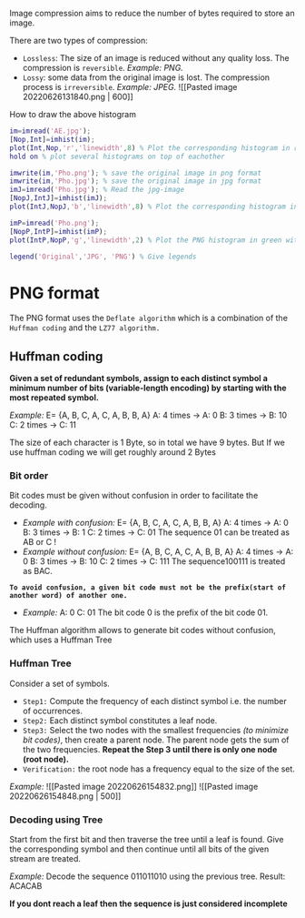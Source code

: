 Image compression aims to reduce the number of bytes required to store an image.

There are two types of compression:
- `Lossless`: The size of an image is reduced without any quality loss. The compression is `reversible`. *Example: PNG.*
- `Lossy`: some data from the original image is lost. The compression process is `irreversible`. *Example: JPEG.*
![[Pasted image 20220626131840.png | 600]]

How to draw the above histogram
```matlab
im=imread('AE.jpg');
[Nop,Int]=imhist(im);
plot(Int,Nop,'r','linewidth',8) % Plot the corresponding histogram in red with a linewidth=8
hold on % plot several histograms on top of eachother

imwrite(im,'Pho.png'); % save the original image in png format
imwrite(im,'Pho.jpg'); % save the original image in jpg format
imJ=imread('Pho.jpg'); % Read the jpg-image
[NopJ,IntJ]=imhist(imJ);
plot(IntJ,NopJ,'b','linewidth',8) % Plot the corresponding histogram in blue with a linewidth=8

imP=imread('Pho.png');
[NopP,IntP]=imhist(imP);
plot(IntP,NopP,'g','linewidth',2) % Plot the PNG histogram in green with linewidth=2

legend('Original','JPG', 'PNG') % Give legends
```

# PNG format
The PNG format uses the `Deflate algorithm` which is a combination of the `Huffman coding` and the `LZ77 algorithm.`

## Huffman coding
**Given a set of redundant symbols, assign to each distinct symbol a minimum number of bits (variable-length encoding) by starting with the most repeated symbol.**

*Example:*
E= {A, B, C, A, C, A, B, B, A}
A: 4 times   -> A: 0
B: 3 times   -> B: 10
C: 2 times   -> C: 11

The size of each character is 1 Byte, so in total we have 9 bytes. But If we use huffman coding we will get roughly around 2 Bytes

### Bit order
Bit codes must be given without confusion in order to facilitate the decoding.

- *Example with confusion:*
E= {A, B, C, A, C, A, B, B, A}
A: 4 times  -> A: 0
B: 3 times  -> B: 1
C: 2 times  -> C: 01
The sequence 01 can be treated as AB or C !
- *Example without confusion:*
E= {A, B, C, A, C, A, B, B, A}
A: 4 times  -> A: 0
B: 3 times  -> B: 10
C: 2 times  -> C: 111
The sequence100111 is treated as BAC.

**`To avoid confusion, a given bit code must not be the prefix(start of another word) of another one.`**

- *Example:*
A: 0
C: 01
The bit code 0 is the prefix of the bit code 01.

The Huffman algorithm allows to generate bit codes without confusion, which uses a Huffman Tree

### Huffman Tree 
Consider a set of symbols.
- `Step1:` Compute the frequency of each distinct symbol i.e. the number of occurrences.
- `Step2:` Each distinct symbol constitutes a leaf node.
- `Step3:` Select the two nodes with the smallest frequencies *(to minimize bit codes)*, then create a parent node. The parent node gets the sum of the two frequencies.
**Repeat the Step 3 until there is only one node (root node).**
- `Verification:` the root node has a frequency equal to the size of the set.

*Example:*
![[Pasted image 20220626154832.png]]
![[Pasted image 20220626154848.png | 500]]

### Decoding using Tree
Start from the first bit and then traverse the tree until a leaf is found. Give the corresponding symbol and then continue until all bits of the given stream are treated.

*Example:*
Decode the sequence 011011010 using the previous tree.
Result: ACACAB

**If you dont reach a leaf then the sequence is just considered incomplete**
